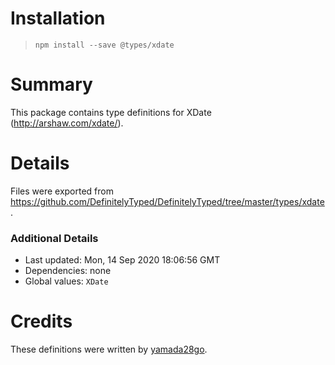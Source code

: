 # Installation
> `npm install --save @types/xdate`

# Summary
This package contains type definitions for XDate (http://arshaw.com/xdate/).

# Details
Files were exported from https://github.com/DefinitelyTyped/DefinitelyTyped/tree/master/types/xdate.

### Additional Details
 * Last updated: Mon, 14 Sep 2020 18:06:56 GMT
 * Dependencies: none
 * Global values: `XDate`

# Credits
These definitions were written by [yamada28go](https://github.com/yamada28go).
